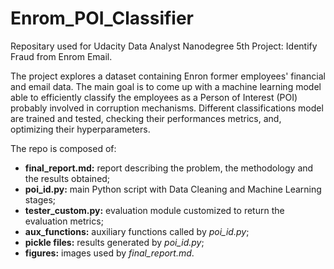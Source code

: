 # Enrom_POI_Classifier

Repositary used for Udacity Data Analyst Nanodegree 5th Project: Identify Fraud from Enrom Email.

The project explores a dataset containing Enron former employees' financial and email data. The main goal is to come up with a machine learning model able to efficiently classify the employees as a Person of Interest (POI) probably involved in corruption mechanisms. Different classifications model are trained and tested, checking their performances metrics, and, optimizing their hyperparameters.

The repo is composed of:

* **final_report.md:** report describing the problem, the methodology and the results obtained;
* **poi_id.py:** main Python script with Data Cleaning and Machine Learning stages;
* **tester_custom.py:** evaluation module customized to return the evaluation metrics;
* **aux_functions:** auxiliary functions called by *poi_id.py*;
* **pickle files:** results generated by *poi_id.py*;
* **figures:** images used by *final_report.md*.

